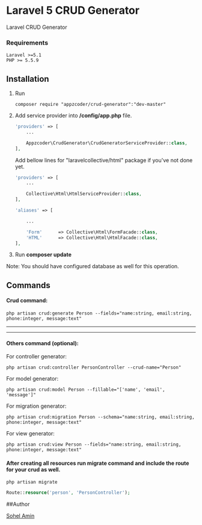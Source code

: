 # Laravel 5 CRUD Generator
Laravel CRUD Generator

### Requirements
    Laravel >=5.1
    PHP >= 5.5.9 

## Installation

1. Run 
    ```
    composer require "appzcoder/crud-generator":"dev-master"
    ```
    
2. Add service provider into **/config/app.php** file.
    ```php
    'providers' => [
        ...
    
        Appzcoder\CrudGenerator\CrudGeneratorServiceProvider::class,
    ],
    ```
    
    Add bellow lines for "laravelcollective/html" package if you've not done yet.

    ```php
    'providers' => [
        ...
    
        Collective\Html\HtmlServiceProvider::class,
    ],
    
    'aliases' => [
    
        ...
    
        'Form'		=> Collective\Html\FormFacade::class, 
    	'HTML'		=> Collective\Html\HtmlFacade::class,
    ],
    ```
3. Run **composer update**

Note: You should have configured database as well for this operation.

## Commands

#### Crud command:

```
php artisan crud:generate Person --fields="name:string, email:string, phone:integer, message:text"
```

-----------
-----------


#### Others command (optional):

For controller generator: 

```
php artisan crud:controller PersonController --crud-name="Person"
```

For model generator: 

```
php artisan crud:model Person --fillable="['name', 'email', 'message']"
```

For migration generator: 

```
php artisan crud:migration Person --schema="name:string, email:string, phone:integer, message:text"
```

For view generator: 

```
php artisan crud:view Person --fields="name:string, email:string, phone:integer, message:text"
```

#### After creating all resources run migrate command and include the route for your crud as well.

```
php artisan migrate
```

```php
Route::resource('person', 'PersonController');
```

##Author

<a href="http://www.sohelamin.com">Sohel Amin</a>
